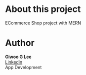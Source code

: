 # About this project

ECommerce Shop project with MERN

# Author

**Giwoo G Lee**  
[Linkedin](https://linkedin.com/in/leegiwoo)  
App Development
